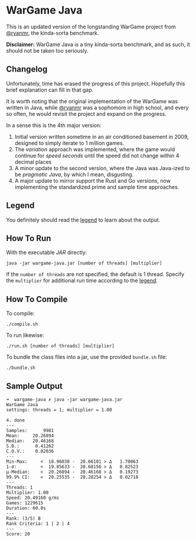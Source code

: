 WarGame Java
============

This is an updated version of the longstanding WarGame project from [@ryanmr](http://twitter/ryanmr), the kinda-sorta benchmark.

**Disclaimer:** WarGame Java is a tiny kinda-sorta benchmark, and as such, it should not be taken too seriously.

Changelog
---------

Unfortunately, time has erased the progress of this project. Hopefully this brief explanation can fill in that gap.

It is worth noting that the original implementation of the WarGame was written in Java, while [@ryanmr](http://twitter.com/ryanmr) was a sophomore in high school, and every so often, he would revisit the project and expand on the progress.

In a sense this is the 4th major version:

1. Initial version written sometime in an air conditioned basement in 2009, designed to simply iterate to 1 million games.
2. The *variation* approach was implemented, where the game would continue for *speed seconds* until the speed did not change within 4 decimal places
3. A minor update to the second version, where the Java was Java-ized to be *pragmatic Java*, by which I mean, disgusting.
4. A major update to mirror support the Rust and Go versions, now implementing the standardized prime and sample time approaches.

Legend
------

You definitely should read the [legend](https://github.com/WarGameBenchmarks/wargame/blob/master/legend.md) to learn about the output.

How To Run
----------

With the executable *JAR* directly:

```
java -jar wargame-java.jar [number of threads] [multiplier]
```

If the `number of threads` are not specified, the default is 1 thread. Specify the `multiplier` for additional run time according to the [legend](https://github.com/WarGameBenchmarks/wargame/blob/master/legend.md).

How To Compile
--------------

To compile:

```
./compile.sh
```

To run likewise:

```
./run.sh [number of threads] [multiplier]
```

To bundle the class files into a jar, use the provided `bundle.sh` file:

```
./bundle.sh
```

Sample Output
------

```
➜  wargame-java ✗ java -jar wargame-java.jar    
WarGame Java
settings: threads = 1; multiplier = 1.00

4. done                                                                 	
---
Samples:      9981
Mean:	  20.26894
Median:	  20.46168
S.D.:	   0.41262
C.O.V.:	   0.02036
---
Min-Max:	 <  18.96038 -  20.66101 > Δ   1.70063
1-σ:		 <  19.85633 -  20.68156 > Δ   0.82523
μ-Median:	 <  20.26894 -  20.46168 > Δ   0.19273
99.9% CI:	 <  20.25535 -  20.28254 > Δ   0.02718
---
Threads: 1
Multiplier: 1.00
Speed: 20.49160 g/ms
Games: 1229615
Duration: 60.0s
---
Rank: (3/5) B
Rank Criteria: 1 | 2 | 4
---
Score: 20
```
